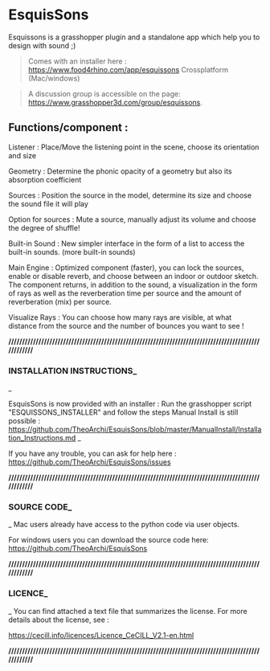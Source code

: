 # EsquisSons
Esquissons is a grasshopper plugin and a standalone app which help you to design with sound ;)

> Comes with an installer here : https://www.food4rhino.com/app/esquissons
> Crossplatform (Mac/windows) 

> A discussion group is accessible on the page: https://www.grasshopper3d.com/group/esquissons.

## Functions/component :
Listener : Place/Move the listening point in the scene, choose its orientation and size

Geometry : Determine the phonic opacity of a geometry but also its absorption coefficient

Sources : Position the source in the model, determine its size and choose the sound file it will play

Option for sources : Mute a source, manually adjust its volume and choose the degree of shuffle!

Built-in Sound : New simpler interface in the form of a list to access the built-in sounds. (more built-in sounds)

Main Engine : Optimized component (faster), you can lock the sources, enable or disable reverb, and choose between an indoor or outdoor sketch. The component returns, in addition to the sound, a visualization in the form of rays as well as the reverberation time per source and the amount of reverberation (mix) per source. 

Visualize Rays : You can choose how many rays are visible, at what distance from the source and the number of bounces you want to see !

**/////////////////////////////////////////////////////////////////////////////////////////////////////**
### INSTALLATION INSTRUCTIONS_
_

EsquisSons is now provided with an installer : 
Run the grasshopper script "ESQUISSONS_INSTALLER" and follow the steps
Manual Install is still possible : https://github.com/TheoArchi/EsquisSons/blob/master/ManualInstall/Installation_Instructions.md
_

If you have any trouble, you can ask for help here :
https://github.com/TheoArchi/EsquisSons/issues

**/////////////////////////////////////////////////////////////////////////////////////////////////////**
### SOURCE CODE_ 
_
Mac users already have access to the python code via user objects.

For windows users you can download the source code here:
https://github.com/TheoArchi/EsquisSons

**/////////////////////////////////////////////////////////////////////////////////////////////////////**
### LICENCE_
_
You can find attached a text file that summarizes the license. 
For more details about the license, see :

https://cecill.info/licences/Licence_CeCILL_V2.1-en.html 

**/////////////////////////////////////////////////////////////////////////////////////////////////////**
